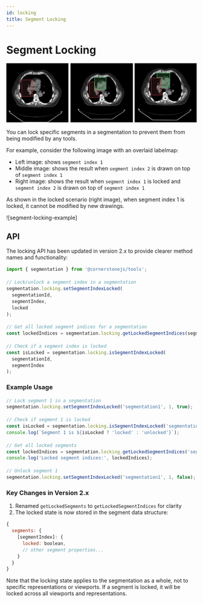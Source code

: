 ```yaml
---
id: locking
title: Segment Locking
---
```


# Segment Locking


![](../../../assets/segment-locking.png)


You can lock specific segments in a segmentation to prevent them from being modified by any tools.

For example, consider the following image with an overlaid labelmap:
- Left image: shows `segment index 1`
- Middle image: shows the result when `segment index 2` is drawn on top of `segment index 1`
- Right image: shows the result when `segment index 1` is locked and `segment index 2` is drawn on top of `segment index 1`

As shown in the locked scenario (right image), when segment index 1 is locked, it cannot be modified by new drawings.

![segment-locking-example]

## API

The locking API has been updated in version 2.x to provide clearer method names and functionality:

```js
import { segmentation } from '@cornerstonejs/tools';

// Lock/unlock a segment index in a segmentation
segmentation.locking.setSegmentIndexLocked(
  segmentationId,
  segmentIndex,
  locked
);

// Get all locked segment indices for a segmentation
const lockedIndices = segmentation.locking.getLockedSegmentIndices(segmentationId);

// Check if a segment index is locked
const isLocked = segmentation.locking.isSegmentIndexLocked(
  segmentationId,
  segmentIndex
);
```

### Example Usage

```js
// Lock segment 1 in a segmentation
segmentation.locking.setSegmentIndexLocked('segmentation1', 1, true);

// Check if segment 1 is locked
const isLocked = segmentation.locking.isSegmentIndexLocked('segmentation1', 1);
console.log(`Segment 1 is ${isLocked ? 'locked' : 'unlocked'}`);

// Get all locked segments
const lockedIndices = segmentation.locking.getLockedSegmentIndices('segmentation1');
console.log('Locked segment indices:', lockedIndices);

// Unlock segment 1
segmentation.locking.setSegmentIndexLocked('segmentation1', 1, false);
```

### Key Changes in Version 2.x

1. Renamed `getLockedSegments` to `getLockedSegmentIndices` for clarity
2. The locked state is now stored in the segment data structure:
```js
{
  segments: {
    [segmentIndex]: {
      locked: boolean,
      // other segment properties...
    }
  }
}
```

Note that the locking state applies to the segmentation as a whole, not to specific representations or viewports. If a segment is locked, it will be locked across all viewports and representations.

